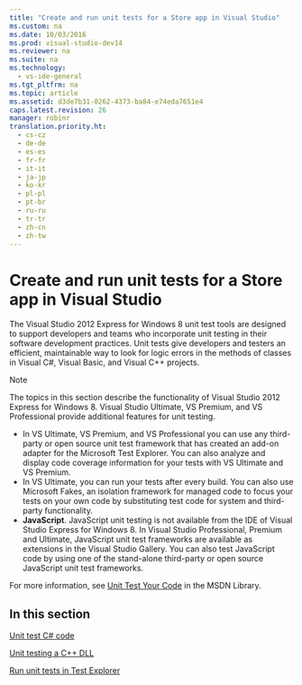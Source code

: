 ```yaml
---
title: "Create and run unit tests for a Store app in Visual Studio"
ms.custom: na
ms.date: 10/03/2016
ms.prod: visual-studio-dev14
ms.reviewer: na
ms.suite: na
ms.technology: 
  - vs-ide-general
ms.tgt_pltfrm: na
ms.topic: article
ms.assetid: d3de7b31-0262-4373-ba84-e74eda7651e4
caps.latest.revision: 26
manager: robinr
translation.priority.ht: 
  - cs-cz
  - de-de
  - es-es
  - fr-fr
  - it-it
  - ja-jp
  - ko-kr
  - pl-pl
  - pt-br
  - ru-ru
  - tr-tr
  - zh-cn
  - zh-tw
---
```

# Create and run unit tests for a Store app in Visual Studio
The Visual Studio 2012 Express for Windows 8 unit test tools are designed to support developers and teams who incorporate unit testing in their software development practices. Unit tests give developers and testers an efficient, maintainable way to look for logic errors in the methods of classes in Visual C#, Visual Basic, and Visual C++ projects.  
  
> [!NOTE]
>  The topics in this section describe the functionality of Visual Studio 2012 Express for Windows 8. Visual Studio Ultimate, VS Premium, and VS Professional provide additional features for unit testing.  
>   
>  -   In VS Ultimate, VS Premium, and VS Professional you can use any third-party or open source unit test framework that has created an add-on adapter for the Microsoft Test Explorer. You can also analyze and display code coverage information for your tests with VS Ultimate and VS Premium.  
> -   In VS Ultimate, you can run your tests after every build. You can also use Microsoft Fakes, an isolation framework for managed code to focus your tests on your own code by substituting test code for system and third-party functionality.  
> -   **JavaScript**. JavaScript unit testing is not available from the IDE of Visual Studio Express for Windows 8. In Visual Studio Professional, Premium and Ultimate, JavaScript unit test frameworks are available as extensions in the Visual Studio Gallery. You can also test JavaScript code by using one of the stand-alone third-party or open source JavaScript unit test frameworks.  
>   
>  For more information, see [Unit Test Your Code](../VS_IDE/Unit-Test-Your-Code.md) in the MSDN Library.  
  
## In this section  
 [Unit test C# code](../VS_IDE/Unit-testing-Visual-C#-code-in-a-Store-app.md)  
  
 [Unit testing a C++ DLL](../VS_IDE/Unit-testing-a-Visual-C---DLL-for-Store-apps.md)  
  
 [Run unit tests in Test Explorer](../VS_IDE/Run-unit-tests-for-Store-apps-in-Visual-Studio.md)